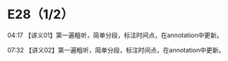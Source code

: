 # E28（1/2）

04:17
【讲义01】第一遍粗听，简单分段，标注时间点，在annotation中更新。

07:32
【讲义02】第一遍粗听，简单分段，标注时间点，在annotation中更新。